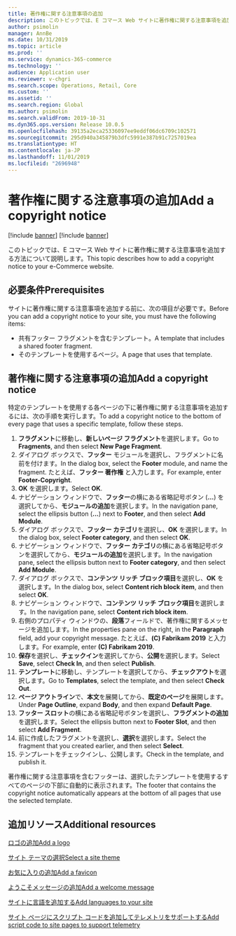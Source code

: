```yaml
---
title: 著作権に関する注意事項の追加
description: このトピックでは、E コマース Web サイトに著作権に関する注意事項を追加する方法について説明します。
author: psimolin
manager: AnnBe
ms.date: 10/31/2019
ms.topic: article
ms.prod: ''
ms.service: dynamics-365-commerce
ms.technology: ''
audience: Application user
ms.reviewer: v-chgri
ms.search.scope: Operations, Retail, Core
ms.custom: ''
ms.assetid: ''
ms.search.region: Global
ms.author: psimolin
ms.search.validFrom: 2019-10-31
ms.dyn365.ops.version: Release 10.0.5
ms.openlocfilehash: 39135a2eca25336097ee9eddf06dc6709c102571
ms.sourcegitcommit: 295d940a345879b3dfc5991e387b91c7257019ea
ms.translationtype: HT
ms.contentlocale: ja-JP
ms.lasthandoff: 11/01/2019
ms.locfileid: "2696948"
---
```

# <a name="add-a-copyright-notice"></a><span data-ttu-id="7c4da-103">著作権に関する注意事項の追加</span><span class="sxs-lookup"><span data-stu-id="7c4da-103">Add a copyright notice</span></span>

[!include [banner](includes/preview-banner.md)]
[!include [banner](includes/banner.md)]

<span data-ttu-id="7c4da-104">このトピックでは、E コマース Web サイトに著作権に関する注意事項を追加する方法について説明します。</span><span class="sxs-lookup"><span data-stu-id="7c4da-104">This topic describes how to add a copyright notice to your e-Commerce website.</span></span>

## <a name="prerequisites"></a><span data-ttu-id="7c4da-105">必要条件</span><span class="sxs-lookup"><span data-stu-id="7c4da-105">Prerequisites</span></span>

<span data-ttu-id="7c4da-106">サイトに著作権に関する注意事項を追加する前に、次の項目が必要です。</span><span class="sxs-lookup"><span data-stu-id="7c4da-106">Before you can add a copyright notice to your site, you must have the following items:</span></span>

- <span data-ttu-id="7c4da-107">共有フッター フラグメントを含むテンプレート。</span><span class="sxs-lookup"><span data-stu-id="7c4da-107">A template that includes a shared footer fragment.</span></span>
- <span data-ttu-id="7c4da-108">そのテンプレートを使用するページ。</span><span class="sxs-lookup"><span data-stu-id="7c4da-108">A page that uses that template.</span></span>

## <a name="add-a-copyright-notice"></a><span data-ttu-id="7c4da-109">著作権に関する注意事項の追加</span><span class="sxs-lookup"><span data-stu-id="7c4da-109">Add a copyright notice</span></span>

<span data-ttu-id="7c4da-110">特定のテンプレートを使用する各ページの下に著作権に関する注意事項を追加するには、次の手順を実行します。</span><span class="sxs-lookup"><span data-stu-id="7c4da-110">To add a copyright notice to the bottom of every page that uses a specific template, follow these steps.</span></span>

1. <span data-ttu-id="7c4da-111">**フラグメント**に移動し、**新しいページ フラグメント**を選択します。</span><span class="sxs-lookup"><span data-stu-id="7c4da-111">Go to **Fragments**, and then select **New Page Fragment**.</span></span>
1. <span data-ttu-id="7c4da-112">ダイアログ ボックスで、**フッター** モジュールを選択し、フラグメントに名前を付けます。</span><span class="sxs-lookup"><span data-stu-id="7c4da-112">In the dialog box, select the **Footer** module, and name the fragment.</span></span> <span data-ttu-id="7c4da-113">たとえば、**フッター 著作権** と入力します。</span><span class="sxs-lookup"><span data-stu-id="7c4da-113">For example, enter **Footer-Copyright**.</span></span>
1. <span data-ttu-id="7c4da-114">**OK** を選択します。</span><span class="sxs-lookup"><span data-stu-id="7c4da-114">Select **OK**.</span></span>
1. <span data-ttu-id="7c4da-115">ナビゲーション ウィンドウで、**フッター**の横にある省略記号ボタン (**...**) を選択してから、**モジュールの追加**を選択します。</span><span class="sxs-lookup"><span data-stu-id="7c4da-115">In the navigation pane, select the ellipsis button (**...**) next to **Footer**, and then select **Add Module**.</span></span>
1. <span data-ttu-id="7c4da-116">ダイアログ ボックスで、**フッター カテゴリ**を選択し、**OK** を選択します。</span><span class="sxs-lookup"><span data-stu-id="7c4da-116">In the dialog box, select **Footer category**, and then select **OK**.</span></span>
1. <span data-ttu-id="7c4da-117">ナビゲーション ウィンドウで、**フッター カテゴリ**の横にある省略記号ボタンを選択してから、**モジュールの追加**を選択します。</span><span class="sxs-lookup"><span data-stu-id="7c4da-117">In the navigation pane, select the ellipsis button next to **Footer category**, and then select **Add Module**.</span></span>
1. <span data-ttu-id="7c4da-118">ダイアログ ボックスで、**コンテンツ リッチ ブロック項目**を選択し、**OK** を選択します。</span><span class="sxs-lookup"><span data-stu-id="7c4da-118">In the dialog box, select **Content rich block item**, and then select **OK**.</span></span>
1. <span data-ttu-id="7c4da-119">ナビゲーション ウィンドウで、**コンテンツ リッチ ブロック項目**を選択します。</span><span class="sxs-lookup"><span data-stu-id="7c4da-119">In the navigation pane, select **Content rich block item**.</span></span>
1. <span data-ttu-id="7c4da-120">右側のプロパティ ウィンドウの、**段落**フィールドで、著作権に関するメッセージを追加します。</span><span class="sxs-lookup"><span data-stu-id="7c4da-120">In the properties pane on the right, in the **Paragraph** field, add your copyright message.</span></span> <span data-ttu-id="7c4da-121">たとえば、**(C) Fabrikam 2019** と入力します。</span><span class="sxs-lookup"><span data-stu-id="7c4da-121">For example, enter **(C) Fabrikam 2019**.</span></span>
1. <span data-ttu-id="7c4da-122">**保存**を選択し、**チェックイン**を選択してから、**公開**を選択します。</span><span class="sxs-lookup"><span data-stu-id="7c4da-122">Select **Save**, select **Check In**, and then select **Publish**.</span></span>
1. <span data-ttu-id="7c4da-123">**テンプレート**に移動し、テンプレートを選択してから、**チェックアウト**を選択します。</span><span class="sxs-lookup"><span data-stu-id="7c4da-123">Go to **Templates**, select the template, and then select **Check Out**.</span></span>
1. <span data-ttu-id="7c4da-124">**ページ アウトライン**で、**本文**を展開してから、**既定のページ**を展開します。</span><span class="sxs-lookup"><span data-stu-id="7c4da-124">Under **Page Outline**, expand **Body**, and then expand **Default Page**.</span></span>
1. <span data-ttu-id="7c4da-125">**フッター スロット**の横にある省略記号ボタンを選択し、**フラグメントの追加**を選択します。</span><span class="sxs-lookup"><span data-stu-id="7c4da-125">Select the ellipsis button next to **Footer Slot**, and then select **Add Fragment**.</span></span>
1. <span data-ttu-id="7c4da-126">前に作成したフラグメントを選択し、**選択**を選択します。</span><span class="sxs-lookup"><span data-stu-id="7c4da-126">Select the fragment that you created earlier, and then select **Select**.</span></span>
1. <span data-ttu-id="7c4da-127">テンプレートをチェックインし、公開します。</span><span class="sxs-lookup"><span data-stu-id="7c4da-127">Check in the template, and publish it.</span></span>

<span data-ttu-id="7c4da-128">著作権に関する注意事項を含むフッターは、選択したテンプレートを使用するすべてのページの下部に自動的に表示されます。</span><span class="sxs-lookup"><span data-stu-id="7c4da-128">The footer that contains the copyright notice automatically appears at the bottom of all pages that use the selected template.</span></span>

## <a name="additional-resources"></a><span data-ttu-id="7c4da-129">追加リソース</span><span class="sxs-lookup"><span data-stu-id="7c4da-129">Additional resources</span></span>

[<span data-ttu-id="7c4da-130">ロゴの追加</span><span class="sxs-lookup"><span data-stu-id="7c4da-130">Add a logo</span></span>](add-logo.md)

[<span data-ttu-id="7c4da-131">サイト テーマの選択</span><span class="sxs-lookup"><span data-stu-id="7c4da-131">Select a site theme</span></span>](select-site-theme.md)

[<span data-ttu-id="7c4da-132">お気に入りの追加</span><span class="sxs-lookup"><span data-stu-id="7c4da-132">Add a favicon</span></span>](add-favicon.md)

[<span data-ttu-id="7c4da-133">ようこそメッセージの追加</span><span class="sxs-lookup"><span data-stu-id="7c4da-133">Add a welcome message</span></span>](add-welcome-message.md)

[<span data-ttu-id="7c4da-134">サイトに言語を追加する</span><span class="sxs-lookup"><span data-stu-id="7c4da-134">Add languages to your site</span></span>](add-languages-to-site.md)

[<span data-ttu-id="7c4da-135">サイト ページにスクリプト コードを追加してテレメトリをサポートする</span><span class="sxs-lookup"><span data-stu-id="7c4da-135">Add script code to site pages to support telemetry</span></span>](add-telemetry.md)

